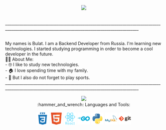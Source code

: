 <div id="header" align="center">
  <img src="https://media.giphy.com/media/GjNiBbczpWmxXePb6l/giphy.gif" width="100"/> <br>
  <img src="https://komarev.com/ghpvc/?username=zipzap00&style=plastic&color=orange" alt=""/>                                                                           </div>

_________________________________________________________________________________________________________________________________________________<br>
<br>
<div id="About">
  My names is Bulat. I am a Backend Developer from Russia. I'm learning new technologies. 
  I started studying programming in order to become a cool developer in the future. <br>
  👨‍💻 About Me: <br>
  - 🤓 I like to study new technologies.<br>
  - 🏠 I love spending time with my family.<br>
  - 🥊  But I also do not forget to play sports.<br>
_________________________________________________________________________________________________________________________________________________<br>
 <br>
  <div id="logo" align="center">
       <img src="https://media.giphy.com/media/ZVik7pBtu9dNS/giphy.gif" width="100"/> <br>
        :hammer_and_wrench: Languages and Tools:
    <div>
    <br>
   <img src="https://github.com/devicons/devicon/blob/master/icons/css3/css3-plain-wordmark.svg"  title="CSS3" alt="CSS" width="40" height="40"/>
    <img src="https://github.com/devicons/devicon/blob/master/icons/html5/html5-original.svg" title="HTML5" alt="HTML" width="40" height="40"/>
    <img src="https://github.com/devicons/devicon/blob/master/icons/react/react-original-wordmark.svg" title="React" alt="React" width="40" height="40"/>
    <img src="https://github.com/devicons/devicon/blob/master/icons/go/go-original-wordmark.svg" title="Go" alt"=Go" width="40" height="40"/>
    <img src="https://github.com/devicons/devicon/blob/master/icons/python/python-original.svg" title="Python" alt="Python" width="40" heaight="40"/>
    <img src="https://github.com/devicons/devicon/blob/master/icons/mysql/mysql-original-wordmark.svg" title="MySQL"  alt="MySQL" width="40" height="40"/>
    <img src="https://github.com/devicons/devicon/blob/master/icons/git/git-original-wordmark.svg" title="Git" **alt="Git" width="40" height="40"/>
  </div>
  </div>
  
    
